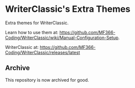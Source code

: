 # WriterClassic's Extra Themes
Extra themes for WriterClassic.

Learn how to use them at: https://github.com/MF366-Coding/WriterClassic/wiki/Manual-Configuration-Setup.

WriterClassic at: https://github.com/MF366-Coding/WriterClassic/releases/latest

## Archive
This repository is now archived for good.
